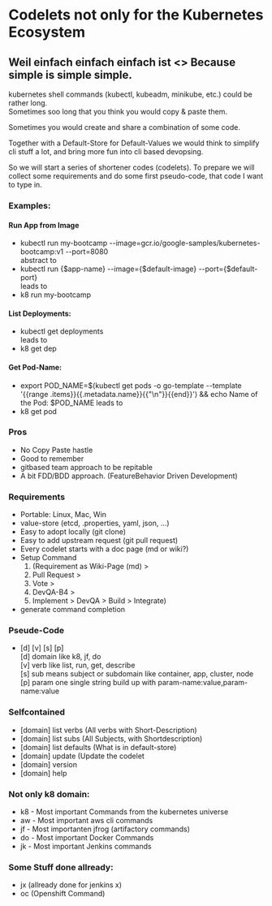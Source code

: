 # Codelets not only for the Kubernetes Ecosystem

## Weil einfach einfach einfach ist <> Because simple is simple simple.
  
kubernetes shell commands (kubectl, kubeadm, minikube, etc.) could be rather long.  
Sometimes soo long that you think you would copy & paste them. 

Sometimes you would create and share a combination of some code.

Together with a Default-Store for Default-Values we would think to simplify cli stuff a lot, and bring more fun into cli based devopsing.
  
So we will start a series of shortener codes (codelets). To prepare we will collect some requirements and do some first pseudo-code, that code I want to type in.  
  
### Examples:
#### Run App from Image
* kubectl run my-bootcamp --image=gcr.io/google-samples/kubernetes-bootcamp:v1 --port=8080  
abstract to  
* kubectl run {$app-name} --image={$default-image} --port={$default-port}  
leads to  
* k8 run my-bootcamp

#### List Deployments:
* kubectl get deployments  
leads to  
* k8 get dep  

#### Get Pod-Name:
* export POD_NAME=$(kubectl get pods -o go-template --template '{{range .items}}{{.metadata.name}}{{"\n"}}{{end}}') && echo Name of the Pod: $POD_NAME
leads to
* k8 get pod

### Pros
* No Copy Paste hastle
* Good to remember
* gitbased team approach to be repitable
* A bit FDD/BDD approach. (FeatureBehavior Driven Development)

### Requirements
* Portable: Linux, Mac, Win
* value-store (etcd, .properties, yaml, json, ...)
* Easy to adopt locally (git clone)
* Easy to add upstream request (git pull request)
* Every codelet starts with a doc page (md or wiki?)
* Setup Command 
  1. (Requirement as Wiki-Page (md) > 
  2. Pull Request > 
  3. Vote > 
  4. DevQA-B4 > 
  5. Implement > DevQA > Build > Integrate)
* generate command completion

### Pseude-Code
* [d] [v] [s] [p]  
[d] domain like k8, jf, do  
[v] verb like list, run, get, describe  
[s] sub means subject or subdomain like container, app, cluster, node  
[p] param one single string build up with param-name:value,param-name:value  


### Selfcontained
* [domain] list verbs (All verbs with Short-Description)
* [domain] list subs (All Subjects, with Shortdescription)
* [domain] list defaults (What is in default-store)
* [domain] update (Update the codelet
* [domain] version
* [domain] help

### Not only k8 domain:
* k8 - Most important Commands from the kubernetes universe
* aw - Most important aws cli commands
* jf - Most importanten jfrog (artifactory commands)
* do - Most important Docker Commands
* jk - Most important Jenkins commands

### Some Stuff done allready:
* jx (allready done for jenkins x)
* oc (Openshift Command)

